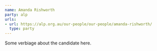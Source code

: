 ```yaml
---
name: Amanda Rishworth
party: alp
urls:
- url: https://alp.org.au/our-people/our-people/amanda-rishworth/
  type: party
---
```

Some verbiage about the candidate here.
